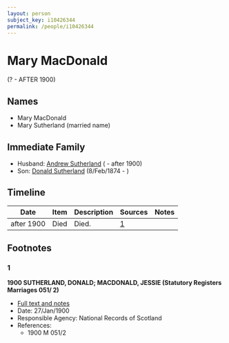 ```yaml
---
layout: person
subject_key: i10426344
permalink: /people/i10426344
---
```


# Mary MacDonald
(? - AFTER 1900)

## Names

* Mary MacDonald
* Mary Sutherland (married name)

## Immediate Family

* Husband: [Andrew Sutherland](./@91612548@-andrew-sutherland-b-d1900.md) ( - after 1900)
* Son: [Donald Sutherland](./@6737165@-donald-sutherland-b1874-2-8-d.md) (8/Feb/1874 - )

## Timeline

Date | Item | Description | Sources | Notes
---|---|---|---|---
after 1900 | Died | Died. | [1](#1) | 

## Footnotes

### 1

**1900 SUTHERLAND, DONALD; MACDONALD, JESSIE (Statutory Registers Marriages 051/ 2)**

* [Full text and notes](../sources/@1130864@-1900-sutherland,-donald;-macdonald,-jessie-statutory-registers-marriages-051-2-.md)
* Date: 27/Jan/1900
* Responsible Agency: National Records of Scotland
* References: 
  * 1900 M 051/2

